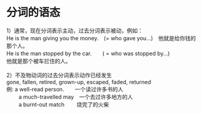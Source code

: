 # 分词的语态<br>
 	
1）通常，现在分词表示主动，过去分词表示被动，例如：<br>
He is the man giving you the money.　(= who gave you…)　他就是给你钱的那个人。<br>
He is the man stopped by the car.　　( = who was stopped by…)<br>
他就是那个被车拦住的人。<br>
<br>
2）不及物动词的过去分词表示动作已经发生　<br>
gone, fallen, retired, grown-up, escaped, faded, returned<br>
例: a well-read person.　　一个读过许多书的人<br>
　　 a much-travelled may　一个去过许多地方的人<br>
　　 a burnt-out match　　 烧完了的火柴